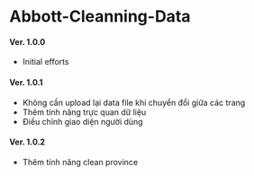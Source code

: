 # Abbott-Cleanning-Data

#### Ver. 1.0.0
- Initial efforts

#### Ver. 1.0.1
- Không cần upload lại data file khi chuyển đổi giữa các trang
- Thêm tính năng trực quan dữ liệu
- Điều chỉnh giao diện người dùng

#### Ver. 1.0.2
- Thêm tính năng clean province